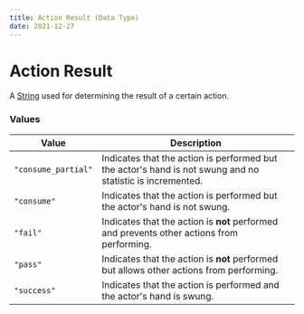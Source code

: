 ```yaml
---
title: Action Result (Data Type)
date: 2021-12-27
---
```


# Action Result

A [String](string.md) used for determining the result of a certain action.

### Values

Value               | Description
--------------------|------------
`"consume_partial"` | Indicates that the action is performed but the actor's hand is not swung and no statistic is incremented.
`"consume"`         | Indicates that the action is performed but the actor's hand is not swung.
`"fail"`            | Indicates that the action is **not** performed and prevents other actions from performing.
`"pass"`            | Indicates that the action is **not** performed but allows other actions from performing.
`"success"`         | Indicates that the action is performed and the actor's hand is swung.
